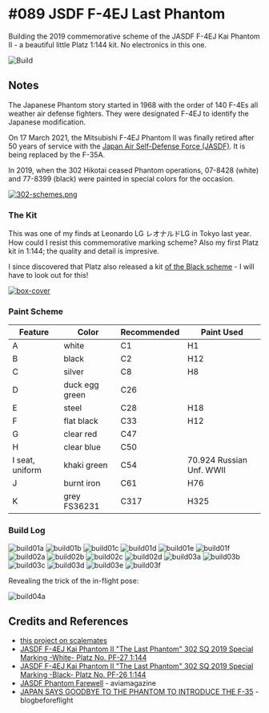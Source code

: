 # #089 JSDF F-4EJ Last Phantom

Building the 2019 commemorative scheme of the JASDF F-4EJ Kai Phantom II - a beautiful little Platz 1:144 kit.
No electronics in this one.

![Build](./assets/F-4EJ_build.jpg?raw=true)

## Notes

The Japanese Phantom story started in 1968 with the order of 140 F-4Es all weather air defense fighters.
They were designated F-4EJ to identify the Japanese modification.

On 17 March 2021, the Mitsubishi F-4EJ Phantom II was finally retired after 50 years of service with the
[Japan Air Self-Defense Force (JASDF)](https://en.wikipedia.org/wiki/Japan_Air_Self-Defense_Force).
It is being replaced by the F-35A.

In 2019, when the 302 Hikotai ceased Phantom operations,
07-8428 (white) and 77-8399 (black) were painted in special colors for the occasion.

[![302-schemes.png](./assets/302-schemes.png?raw=true)](https://www.blogbeforeflight.net/2018/12/japan-says-goodbye-phantom-move-f-35.html)

### The Kit

This was one of my finds at Leonardo LG レオナルドLG in Tokyo last year.
How could I resist this commemorative marking scheme? Also my first Platz kit in 1:144; the quality and detail is impresive.

I since discovered that Platz also released a kit [of the Black scheme](https://www.scalemates.com/kits/platz-pf-26-jasdf-f-4ej-kai-phantom-ii-last-phantom--1276764) - I will have to look out for this!

[![box-cover](./assets/box-cover.jpg?raw=true)](https://www.scalemates.com/kits/platz-pf-27-jasdf-f-4ej-kai-phantom-ii-last-phantom--1276791)

### Paint Scheme

| Feature               | Color                | Recommended | Paint Used |
|-----------------------|----------------------|-------------|------------|
| A                     | white                | C1          | H1         |
| B                     | black                | C2          | H12        |
| C                     | silver               | C8          | H8         |
| D                     | duck egg green       | C26         |            |
| E                     | steel                | C28         | H18        |
| F                     | flat black           | C33         | H12        |
| G                     | clear red            | C47         |            |
| H                     | clear blue           | C50         |            |
| I seat, uniform       | khaki green          | C54         | 70.924 Russian Unf. WWII           |
| J                     | burnt iron           | C61         | H76        |
| K                     | grey FS36231         | C317        | H325       |

### Build Log

![build01a](./assets/build01a.jpg?raw=true)
![build01b](./assets/build01b.jpg?raw=true)
![build01c](./assets/build01c.jpg?raw=true)
![build01d](./assets/build01d.jpg?raw=true)
![build01e](./assets/build01e.jpg?raw=true)
![build01f](./assets/build01f.jpg?raw=true)
![build02a](./assets/build02a.jpg?raw=true)
![build02b](./assets/build02b.jpg?raw=true)
![build02c](./assets/build02c.jpg?raw=true)
![build02d](./assets/build02d.jpg?raw=true)
![build03a](./assets/build03a.jpg?raw=true)
![build03b](./assets/build03b.jpg?raw=true)
![build03c](./assets/build03c.jpg?raw=true)
![build03d](./assets/build03d.jpg?raw=true)
![build03e](./assets/build03e.jpg?raw=true)
![build03f](./assets/build03f.jpg?raw=true)

Revealing the trick of the in-flight pose:

![build04a](./assets/build04a.jpg?raw=true)

## Credits and References

* [this project on scalemates](https://www.scalemates.com/profiles/mate.php?id=74137&p=projects&project=145730)
* [JASDF F-4EJ Kai Phantom II "The Last Phantom" 302 SQ 2019 Special Marking -White- Platz No. PF-27 1:144](https://www.scalemates.com/kits/platz-pf-27-jasdf-f-4ej-kai-phantom-ii-last-phantom--1276791)
* [JASDF F-4EJ Kai Phantom II "The Last Phantom" 302 SQ 2019 Special Marking -Black- Platz No. PF-26 1:144](https://www.scalemates.com/kits/platz-pf-26-jasdf-f-4ej-kai-phantom-ii-last-phantom--1276764)
* [JASDF Phantom Farewell](https://www.aviamagazine.com/reports/specials/jasdf-phantom-farewell/index.aspx) - aviamagazine
* [JAPAN SAYS GOODBYE TO THE PHANTOM TO INTRODUCE THE F-35](https://www.blogbeforeflight.net/2018/12/japan-says-goodbye-phantom-move-f-35.html) - blogbeforeflight
